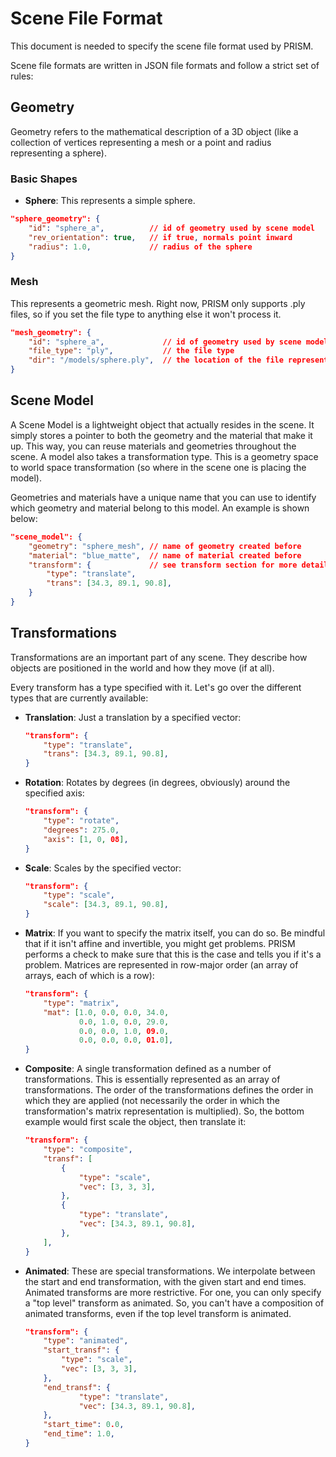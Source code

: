 # Scene File Format #

This document is needed to specify the scene file format used by PRISM.

Scene file formats are written in JSON file formats and follow a strict set of rules:

## Geometry ##

Geometry refers to the mathematical description of a 3D object (like a collection of vertices representing a mesh or a point and radius representing a sphere).

### Basic Shapes ###

- **Sphere**: This represents a simple sphere.

```json
"sphere_geometry": {
    "id": "sphere_a",          // id of geometry used by scene model
    "rev_orientation": true,   // if true, normals point inward
    "radius": 1.0,             // radius of the sphere
}
```

### Mesh ###

This represents a geometric mesh. Right now, PRISM only supports .ply files, so if you set the file type to anything else it won't process it.

```json
"mesh_geometry": {
    "id": "sphere_a",             // id of geometry used by scene model
    "file_type": "ply",           // the file type
    "dir": "/models/sphere.ply",  // the location of the file representing it
}
```

## Scene Model ##

A Scene Model is a lightweight object that actually resides in the scene. It simply stores a pointer to both the geometry and the material that make it up. This way, you can reuse materials and geometries throughout the scene. A model also takes a transformation type. This is a geometry space to world space transformation (so where in the scene one is placing the model).

Geometries and materials have a unique name that you can use to identify which geometry and material belong to this model. An example is shown below:

```json
"scene_model": {
    "geometry": "sphere_mesh", // name of geometry created before
    "material": "blue_matte",  // name of material created before
    "transform": {             // see transform section for more details
        "type": "translate",
        "trans": [34.3, 89.1, 90.8],
    }
}
```

## Transformations ##

Transformations are an important part of any scene. They describe how objects are positioned in the world and how they move (if at all).

Every transform has a type specified with it. Let's go over the different types that are currently available:

- **Translation**: Just a translation by a specified vector:
    ```json
    "transform": {
        "type": "translate",
        "trans": [34.3, 89.1, 90.8],
    }
    ```
- **Rotation**: Rotates by degrees (in degrees, obviously) around the specified axis:
    ```json
    "transform": {
        "type": "rotate",
        "degrees": 275.0,
        "axis": [1, 0, 08],
    }
    ```
- **Scale**: Scales by the specified vector:
    ```json
    "transform": {
        "type": "scale",
        "scale": [34.3, 89.1, 90.8],
    }
    ```
- **Matrix**: If you want to specify the matrix itself, you can do so. Be mindful that if it isn't affine and invertible, you might get problems. PRISM performs a check to make sure that this is the case and tells you if it's a problem. Matrices are represented in row-major order (an array of arrays, each of which is a row):
    ```json
    "transform": {
        "type": "matrix",
        "mat": [1.0, 0.0, 0.0, 34.0,
                0.0, 1.0, 0.0, 29.0,
                0.0, 0.0, 1.0, 09.0,
                0.0, 0.0, 0.0, 01.0],
    }
    ```
- **Composite**: A single transformation defined as a number of transformations. This is essentially represented as an array of transformations. The order of the transformations defines the order in which they are applied (not necessarily the order in which the transformation's matrix representation is multiplied). So, the bottom example would first scale the object, then translate it:
    ```json
    "transform": {
        "type": "composite",
        "transf": [
            {
                "type": "scale",
                "vec": [3, 3, 3],
            },
            {
                "type": "translate",
                "vec": [34.3, 89.1, 90.8],
            },
        ],
    }
    ```
- **Animated**: These are special transformations. We interpolate between the start and end transformation, with the given start and end times. Animated transforms are more restrictive. For one, you can only specify a "top level" transform as animated. So, you can't have a composition of animated transforms, even if the top level transform is animated.
    ```json
    "transform": {
        "type": "animated",
        "start_transf": {
            "type": "scale",
            "vec": [3, 3, 3],
        },
        "end_transf": {
                "type": "translate",
                "vec": [34.3, 89.1, 90.8],
        },
        "start_time": 0.0,
        "end_time": 1.0,
    }
    ```
